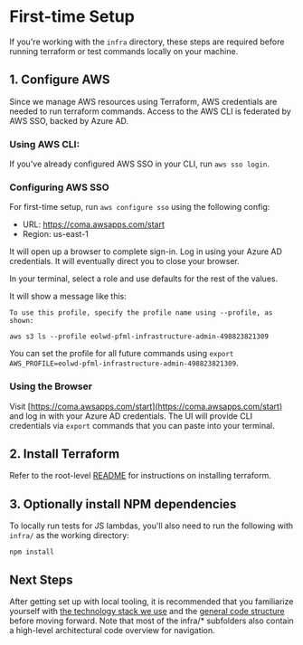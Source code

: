 # First-time Setup

If you're working with the `infra` directory, these steps are required before running terraform or test commands locally on your machine.

## 1. Configure AWS

Since we manage AWS resources using Terraform, AWS credentials are needed to run terraform commands. Access to the AWS CLI is federated by AWS SSO, backed by Azure AD.

### Using AWS CLI:

If you've already configured AWS SSO in your CLI, run `aws sso login`.

### Configuring AWS SSO
For first-time setup, run `aws configure sso` using the following config:

* URL: https://coma.awsapps.com/start
* Region: us-east-1

It will open up a browser to complete sign-in. Log in using your Azure AD credentials. It will eventually direct you to close your browser.

In your terminal, select a role and use defaults for the rest of the values.

It will show a message like this:

```
To use this profile, specify the profile name using --profile, as shown:

aws s3 ls --profile eolwd-pfml-infrastructure-admin-498823821309
```

You can set the profile for all future commands using `export AWS_PROFILE=eolwd-pfml-infrastructure-admin-498823821309`.

### Using the Browser

Visit [https://coma.awsapps.com/start](https://coma.awsapps.com/start) and log in with your Azure AD credentials. The UI will provide CLI credentials via `export` commands that you can paste into your terminal.

## 2. Install Terraform

Refer to the root-level [README](../../README.md) for instructions on installing terraform.

## 3. Optionally install NPM dependencies

To locally run tests for JS lambdas, you'll also need to run the following with `infra/` as the working directory:

```
npm install
```

## Next Steps

After getting set up with local tooling, it is recommended that you familiarize yourself with [the technology stack we use](https://lwd.atlassian.net/wiki/spaces/DD/pages/1943568520/Infrastructure+Eng+Onboarding) and the [general code structure](../../infra/README.md) before moving forward. Note that most of the infra/* subfolders also contain a high-level architectural code overview for navigation.
